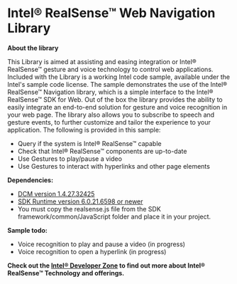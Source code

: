# Intel® RealSense™ Web Navigation Library

**About the library**

This Library is aimed at assisting and easing integration or Intel® RealSense™ gesture and voice technology to control web applications. Included with the Library is a working Intel code sample, available under the Intel's sample code license. The sample demonstrates the use of the Intel® RealSense™ Navigation library, which is a simple interface to the Intel® RealSense™ SDK for Web. Out of the box the library provides the ability to easily integrate an end-to-end solution for gesture and voice recognition in your web page. The library also allows you to subscribe to speech and gesture events, to further customize and tailor the experience to your application. The following is provided in this sample:

-	Query if the system is Intel® RealSense™ capable
-	Check that Intel® RealSense™ components are up-to-date
-	Use Gestures to play/pause a video
-	Use Gestures to interact with hyperlinks and other page elements

**Dependencies:**
-	[DCM version 1.4.27.32425](http://registrationcenter-download.intel.com/akdlm/irc_nas/7787/intel_rs_dcm_f200_1.4.27.32425.exe)
-	[SDK Runtime version 6.0.21.6598 or newer](https://software.intel.com/en-us/realsense/webapp_setup_v6.exe)
-	You must copy the realsense.js file from the SDK framework/common/JavaScript folder and place it in your project.


**Sample todo:**
-	Voice recognition to play and pause a video (in progress)
-	Voice recognition to open a hyperlink (in progress)

**Check out the [Intel® Developer Zone](https://software.intel.com/en-us/realsense/home) to find out more about Intel® RealSense™ Technology and offerings.**
